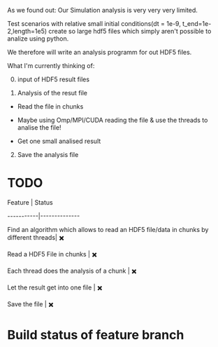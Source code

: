 As we found out: Our Simulation analysis is very very very limited. 

Test scenarios with relative small initial conditions(dt = 1e-9, t_end=1e-2,length=1e5) create so large hdf5 files which simply aren't possible to analize using python.

We therefore will write an analysis programm for out HDF5 files.



What I'm currently thinking of:



0. input of HDF5 result files



1. Analysis of the resut file



 *  Read the file in chunks

 *  Maybe using Omp/MPI/CUDA reading the file & use the threads to analise the file!

 *  Get one small analised result





2.  Save the analysis file 





# TODO

Feature | Status

-----------|--------------

Find an algorithm which allows to read an HDF5 file/data in chunks by different threads| :heavy_multiplication_x: 

Read a HDF5 File  in chunks |  :heavy_multiplication_x: 

Each thread does the analysis of a chunk | :heavy_multiplication_x: 

Let the result get into one file | :heavy_multiplication_x: 

Save the file | :heavy_multiplication_x: 





# Build status of feature branch 
